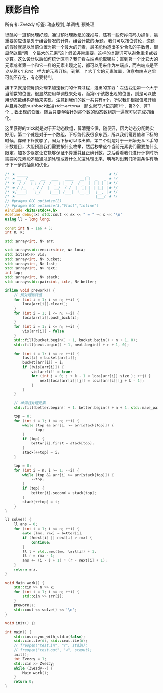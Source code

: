# 顾影自怜

所有者: Zvezdy
标签: 动态规划, 单调栈, 预处理

很酷的一道预处理好题，通过预处理数组加速推导，还有一些奇妙的码力操作，最重要的应该是对于组合情况的计算。组合计数的dp题，我们可以按位讨论，这题的假设就是以当前位置为第一个最大的元素，最多能构造出多少合法的子数组，很显然这里“第一个最大的元素”这个假设非常重要，这样的关键词可以避免重复或者少算。这么设计以后如何统计区间？我们看左端点能取哪些：直到第一个比它大的元素或者第一个和它一样的元素出现之前，都可以用来作为左端点，而右端点是至少从第k个和它一样大的元素开始，到第一个大于它的元素位置，注意右端点这里可能不存在，有必要特判。

接下来就是使用预处理来加速我们的计算过程，这里的东西：左边右边第一个大于当前数的位置，很显然使用单调栈来处理，而第k个该数出现的位置，则是可以使用动态数组构造桶来实现，注意到我们的数一共只有n个，所以我们根据值域开桶并且每次都pushback数进std::vector中，那么就可以记录第1个、第2个、第3个… 数出现的位置。随后只要单独针对那个数的动态数组跑一遍就可以完成初始化。

这里获得的trick就是对于开动态数组，算清楚空间，随便开，因为动态分配确实好用。第二个就是对于一个数组，下标能代表很多东西，所以我们需要值和下标的时候，存储下标就够了，因为下标可以取出值。第三个就是对于一开始无从下手的计数题目，大胆预测我们需要按什么枚举，然后枚举这个当前元素我们需要加什么限定、加多少限定让它能够保证不算重并且正确计数，之后看看我们进行计算时所需要的元素能不能通过预处理或者什么加速处理出来，明确列出我们所需条件有助于下一步的抽象和优化。

```cpp
/* ★ _____                           _         ★ */
/* ★|__  / __   __   ___   ____   __| |  _   _ ★ */
/* ★  / /  \ \ / /  / _ \ |_  /  / _  | | | | |★ */
/* ★ / /_   \ V /  |  __/  / /  | (_| | | |_| |★ */
/* ★/____|   \_/    \___| /___|  \__._|  \__, |★ */
/* ★                                     |___/ ★ */
// #pragma GCC optimize(2)
// #pragma GCC optimize(3,"Ofast","inline")
#include <bits/stdc++.h>
#define debug(x) std::cout << #x << " = " << x << '\n'
using ll = long long;

const int N = 1e6 + 5;
int n, k;

std::array<int, N> arr;

std::array<std::vector<int>, N> loca;
std::bitset<N> vis;
std::array<int, N> bucket;
std::array<int, N> last;
std::array<int, N> next;
int top;
std::array<int, N> stack;
std::array<std::pair<int, int>, N> better;

inline void prework() {
    // 预处理跳转值
    for (int i = 1; i <= n; ++i) {
        loca[arr[i]].clear();
    }
    for (int i = 1; i <= n; ++i) {
        loca[arr[i]].push_back(i);
    }
    for (int i = 1; i <= n; ++i) {
        vis[arr[i]] = false;
    }
    std::fill(bucket.begin() + 1, bucket.begin() + n + 1, 0);
    std::fill(next.begin() + 1, next.begin() + n + 1, 0);

    for (int i = 1; i <= n; ++i) {
        last[i] = bucket[arr[i]];
        bucket[arr[i]] = i;
        if (!vis[arr[i]]) {
            vis[arr[i]] = true;
            for (int j = 0; j + k - 1 < loca[arr[i]].size(); ++j) {
                next[loca[arr[i]][j]] = loca[arr[i]][j + k - 1];
            }
        }
    }

    // 单调栈处理元素
    std::fill(better.begin() + 1, better.begin() + n + 1, std::make_pair(0, n + 1));

    top = 0;
    for (int i = 1; i <= n; ++i) {
        while (top && arr[i] >= arr[stack[top]]) {
            --top;
        }
        if (top) {
            better[i].first = stack[top];
        }
        stack[++top] = i;
    }

    top = 0;
    for (int i = n; i >= 1; --i) {
        while (top && arr[i] >= arr[stack[top]]) {
            --top;
        }
        if (top) {
            better[i].second = stack[top];
        }
        stack[++top] = i;
    }
}

ll solve() {
    ll ans = 0;
    for (int i = 1; i <= n; ++i) {
        auto [lmx, rmx] = better[i];
        if (!next[i] || next[i] > rmx) {
            continue;
        }
        ll l = std::max(lmx, last[i]) + 1;
        ll r = rmx - 1;
        ans += (i - l + 1) * (r - next[i] + 1);
    }
    return ans;
}

void Main_work() {
    std::cin >> n >> k;
    for (int i = 1; i <= n; ++i) {
        std::cin >> arr[i];
    }
    prework();
    std::cout << solve() << '\n';
}

void init() {}

int main() {
    std::ios::sync_with_stdio(false);
    std::cin.tie(0), std::cout.tie(0);
    // freopen("test.in", "r", stdin);
    // freopen("test.out", "w", stdout);
    init();
    int Zvezdy = 1;
    std::cin >> Zvezdy;
    while (Zvezdy--) {
        Main_work();
    }
    return 0;
}
```